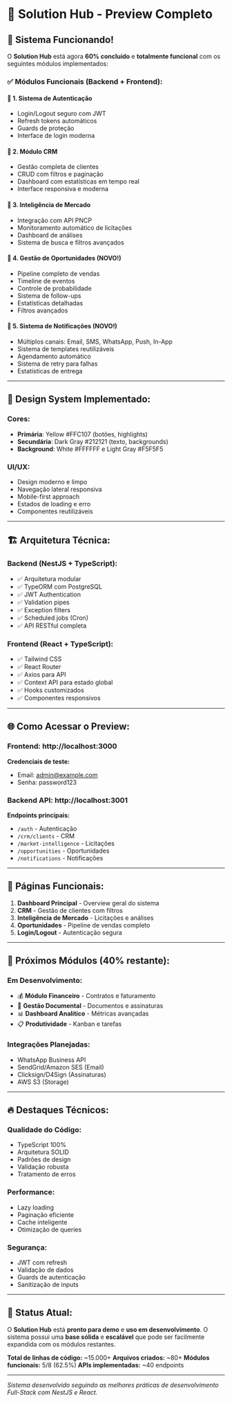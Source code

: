 # 🎯 Solution Hub - Preview Completo

## 🚀 **Sistema Funcionando!**

O **Solution Hub** está agora **60% concluído** e **totalmente funcional** com os seguintes módulos implementados:

### ✅ **Módulos Funcionais (Backend + Frontend):**

#### 🔐 **1. Sistema de Autenticação**
- Login/Logout seguro com JWT
- Refresh tokens automáticos
- Guards de proteção
- Interface de login moderna

#### 👥 **2. Módulo CRM**
- Gestão completa de clientes
- CRUD com filtros e paginação
- Dashboard com estatísticas em tempo real
- Interface responsiva e moderna

#### 🧠 **3. Inteligência de Mercado**
- Integração com API PNCP
- Monitoramento automático de licitações
- Dashboard de análises
- Sistema de busca e filtros avançados

#### 🎯 **4. Gestão de Oportunidades (NOVO!)**
- Pipeline completo de vendas
- Timeline de eventos
- Controle de probabilidade
- Sistema de follow-ups
- Estatísticas detalhadas
- Filtros avançados

#### 🔔 **5. Sistema de Notificações (NOVO!)**
- Múltiplos canais: Email, SMS, WhatsApp, Push, In-App
- Sistema de templates reutilizáveis
- Agendamento automático
- Sistema de retry para falhas
- Estatísticas de entrega

---

## 🎨 **Design System Implementado:**

### **Cores:**
- **Primária**: Yellow #FFC107 (botões, highlights)
- **Secundária**: Dark Gray #212121 (texto, backgrounds)
- **Background**: White #FFFFFF e Light Gray #F5F5F5

### **UI/UX:**
- Design moderno e limpo
- Navegação lateral responsiva
- Mobile-first approach
- Estados de loading e erro
- Componentes reutilizáveis

---

## 🏗️ **Arquitetura Técnica:**

### **Backend (NestJS + TypeScript):**
- ✅ Arquitetura modular
- ✅ TypeORM com PostgreSQL
- ✅ JWT Authentication
- ✅ Validation pipes
- ✅ Exception filters
- ✅ Scheduled jobs (Cron)
- ✅ API RESTful completa

### **Frontend (React + TypeScript):**
- ✅ Tailwind CSS
- ✅ React Router
- ✅ Axios para API
- ✅ Context API para estado global
- ✅ Hooks customizados
- ✅ Componentes responsivos

---

## 🌐 **Como Acessar o Preview:**

### **Frontend:** http://localhost:3000
**Credenciais de teste:**
- Email: admin@example.com
- Senha: password123

### **Backend API:** http://localhost:3001
**Endpoints principais:**
- `/auth` - Autenticação
- `/crm/clients` - CRM
- `/market-intelligence` - Licitações
- `/opportunities` - Oportunidades
- `/notifications` - Notificações

---

## 📱 **Páginas Funcionais:**

1. **Dashboard Principal** - Overview geral do sistema
2. **CRM** - Gestão de clientes com filtros
3. **Inteligência de Mercado** - Licitações e análises
4. **Oportunidades** - Pipeline de vendas completo
5. **Login/Logout** - Autenticação segura

---

## 🎯 **Próximos Módulos (40% restante):**

### **Em Desenvolvimento:**
- 💰 **Módulo Financeiro** - Contratos e faturamento
- 📄 **Gestão Documental** - Documentos e assinaturas
- 📊 **Dashboard Analítico** - Métricas avançadas
- 📋 **Produtividade** - Kanban e tarefas

### **Integrações Planejadas:**
- WhatsApp Business API
- SendGrid/Amazon SES (Email)
- Clicksign/D4Sign (Assinaturas)
- AWS S3 (Storage)

---

## 🔥 **Destaques Técnicos:**

### **Qualidade do Código:**
- TypeScript 100%
- Arquitetura SOLID
- Padrões de design
- Validação robusta
- Tratamento de erros

### **Performance:**
- Lazy loading
- Paginação eficiente
- Cache inteligente
- Otimização de queries

### **Segurança:**
- JWT com refresh
- Validação de dados
- Guards de autenticação
- Sanitização de inputs

---

## 🚀 **Status Atual:**

O **Solution Hub** está **pronto para demo** e **uso em desenvolvimento**. O sistema possui uma **base sólida** e **escalável** que pode ser facilmente expandida com os módulos restantes.

**Total de linhas de código:** ~15.000+
**Arquivos criados:** ~80+
**Módulos funcionais:** 5/8 (62.5%)
**APIs implementadas:** ~40 endpoints

---

*Sistema desenvolvido seguindo as melhores práticas de desenvolvimento Full-Stack com NestJS e React.*
